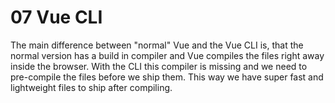# 07 Vue CLI

The main difference between "normal" Vue and the Vue CLI is, that the normal version has a build in compiler and Vue compiles the files right away inside the browser. With the CLI this compiler is missing and we need to pre-compile the files before we ship them. This way we have super fast and lightweight files to ship after compiling.